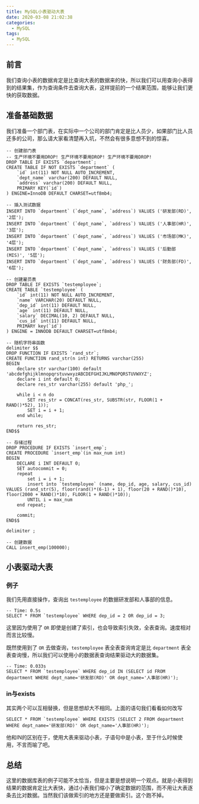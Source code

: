 ```yaml
---
title: MySQL小表驱动大表
date: 2020-03-08 21:02:38
categories:
  - MySQL
tags:
  - MySQL
---
```

## 前言

我们查询小表的数据肯定是比查询大表的数据来的快，所以我们可以用查询小表得到的结果集，作为查询条件去查询大表，这样提前的一个结果范围，能够让我们更快的获取数据。

<!-- more -->

## 准备基础数据

我们准备一个部门表，在实际中一个公司的部门肯定是比人员少，如果部门比人员还多的公司，那么请大家看清楚再入坑，不然会有很多意想不到的惊喜。

```mysql
-- 创建部门表
-- 生产环境不要用DROP! 生产环境不要用DROP! 生产环境不要用DROP!
DROP TABLE IF EXISTS `department`; 
CREATE TABLE IF NOT EXISTS `department` (
    `id` int(11) NOT NULL AUTO_INCREMENT,
    `dept_name` varchar(200) DEFAULT NULL,
    `address` varchar(200) DEFAULT NULL,
    PRIMARY KEY(`id`)
) ENGINE=InnoDB DEFAULT CHARSET=utf8mb4;

-- 插入测试数据
INSERT INTO `department` (`dept_name`, `address`) VALUES ('研发部(RD)', '2层');
INSERT INTO `department` (`dept_name`, `address`) VALUES ('人事部(HR)', '3层');
INSERT INTO `department` (`dept_name`, `address`) VALUES ('市场部(MK)', '4层');
INSERT INTO `department` (`dept_name`, `address`) VALUES ('后勤部(MIS)', '5层');
INSERT INTO `department` (`dept_name`, `address`) VALUES ('财务部(FD)', '6层');

-- 创建雇员表
DROP TABLE IF EXISTS `testemployee`;
CREATE TABLE `testemployee` ( 
    `id` int(11) NOT NULL AUTO_INCREMENT,
    `name` VARCHAR(20) DEFAULT NULL,
    `dep_id` int(11) DEFAULT NULL,
    `age` int(11) DEFAULT NULL,
    `salary` DECIMAL(10, 2) DEFAULT NULL,
    `cus_id` int(11) DEFAULT NULL,
    PRIMARY key(`id`)
) ENGINE = INNODB DEFAULT CHARSET=utf8mb4;

-- 随机字符串函数
delimiter $$
DROP FUNCTION IF EXISTS `rand_str`;
CREATE FUNCTION rand_str(n int) RETURNS varchar(255)
BEGIN
	declare str varchar(100) default 'abcdefghijklmnopqrstuvwxyzABCDEFGHIJKLMNOPQRSTUVWXYZ';
	declare i int default 0;
	declare res_str varchar(255) default 'php_';

	while i < n do
		SET res_str = CONCAT(res_str, SUBSTR(str, FLOOR(1 + RAND()*52), 1));
		SET i = i + 1;
	end while;

	return res_str;
END$$

-- 存储过程
DROP PROCEDURE IF EXISTS `insert_emp`;
CREATE PROCEDURE `insert_emp`(in max_num int)
BEGIN
	DECLARE i INT DEFAULT 0;
	SET autocommit = 0;
	repeat
		set i = i + 1;
		insert into `testemployee` (name, dep_id, age, salary, cus_id) VALUES (rand_str(5), floor(rand()*(6-1) + 1), floor(20 + RAND()*10), floor(2000 + RAND()*10), FLOOR(1 + RAND()*10));
		UNTIL i = max_num
	end repeat;
	
	commit;
END$$

delimiter ;

-- 创建数据
CALL insert_emp(100000);
```



## 小表驱动大表

### 例子

我们先用直接操作，查询出 `testemployee` 的数据研发部和人事部的信息。

```mysql
-- Time: 0.5s
SELECT * FROM `testemployee` WHERE dep_id = 2 OR dep_id = 3;
```

这里因为使用了 `OR` 即使是创建了索引，也会导致索引失效，全表查询。速度相对而言比较慢。

既然使用到了 `OR` 去做查询，`testemployee` 表全表查询肯定是比 `department` 表全表查询慢，所以我们可以使用小的数据表查询结果驱动大的数据集。

```mysql
-- Time: 0.033s
SELECT * FROM `testemployee` WHERE dep_id IN (SELECT id FROM department WHERE dept_name='研发部(RD)' OR dept_name='人事部(HR)');
```



### in与exists

其实两个可以互相替换，但是思想却大不相同。上面的语句我们看看如何改写

```mysql
SELECT * FROM `testemployee` WHERE EXISTS (SELECT 2 FROM department WHERE dept_name='研发部(RD)' OR dept_name='人事部(HR)');
```

他和IN的区别在于，使用大表来驱动小表，子语句中是小表，至于什么时候使用，不言而喻了吧。



## 总结

这里的数据库表的例子可能不太恰当，但是主要是想说明一个观点。就是小表得到结果的数据肯定比大表快，通过小表我们缩小了确定数据的范围，而不用让大表逐条去比对数据。当然我们该做索引的地方还是要做索引。这个跑不掉。
